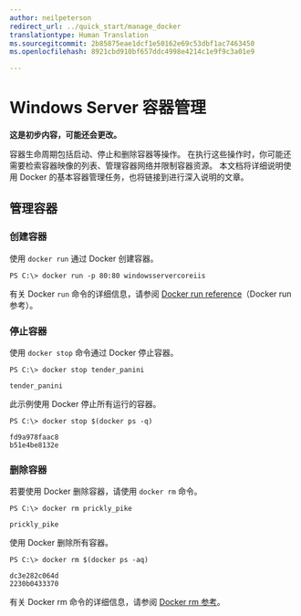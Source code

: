 ```yaml
---
author: neilpeterson
redirect_url: ../quick_start/manage_docker
translationtype: Human Translation
ms.sourcegitcommit: 2b85875eae1dcf1e50162e69c53dbf1ac7463450
ms.openlocfilehash: 8921cbd910bf657ddc4998e4214c1e9f9c3a01e9

---
```


# Windows Server 容器管理

**这是初步内容，可能还会更改。** 

容器生命周期包括启动、停止和删除容器等操作。 在执行这些操作时，你可能还需要检索容器映像的列表、管理容器网络并限制容器资源。 本文档将详细说明使用 Docker 的基本容器管理任务，也将链接到进行深入说明的文章。 

## 管理容器

### 创建容器

使用 `docker run` 通过 Docker 创建容器。

```none
PS C:\> docker run -p 80:80 windowsservercoreiis
```

有关 Docker `run` 命令的详细信息，请参阅 [Docker run reference]( https://docs.docker.com/engine/reference/run/)（Docker run 参考）。

### 停止容器

使用 `docker stop` 命令通过 Docker 停止容器。

```none
PS C:\> docker stop tender_panini

tender_panini
```

此示例使用 Docker 停止所有运行的容器。

```none
PS C:\> docker stop $(docker ps -q)

fd9a978faac8
b51e4be8132e
```

### 删除容器

若要使用 Docker 删除容器，请使用 `docker rm` 命令。

```none
PS C:\> docker rm prickly_pike

prickly_pike
``` 

使用 Docker 删除所有容器。

```none
PS C:\> docker rm $(docker ps -aq)

dc3e282c064d
2230b0433370
```

有关 Docker rm 命令的详细信息，请参阅 [Docker rm 参考](https://docs.docker.com/engine/reference/commandline/rm/)。



<!--HONumber=Jun16_HO4-->


